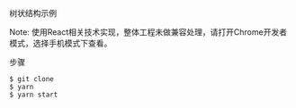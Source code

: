 树状结构示例

Note: 使用React相关技术实现，整体工程未做兼容处理，请打开Chrome开发者模式，选择手机模式下查看。

步骤

    $ git clone
    $ yarn 
    $ yarn start
    
